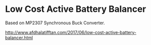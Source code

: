 # Low Cost Active Battery Balancer

Based on MP2307 Synchronous Buck Converter.

http://www.afdhalatifftan.com/2017/06/low-cost-active-battery-balancer.html
